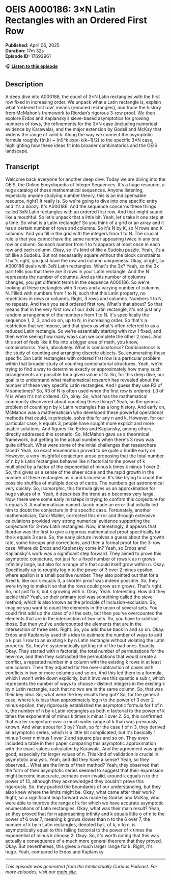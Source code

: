 # OEIS A000186: 3×N Latin Rectangles with an Ordered First Row

**Published:** April 06, 2025  
**Duration:** 17m 32s  
**Episode ID:** 17692961

🎧 **[Listen to this episode](https://intellectuallycurious.buzzsprout.com/2529712/episodes/17692961-oeis-a000186-3×n-latin-rectangles-with-an-ordered-first-row)**

## Description

A deep dive into A000186, the count of 3×N Latin rectangles with the first row fixed in increasing order. We unpack what a Latin rectangle is, explain what 'ordered first row' means (reduced rectangles), and trace the history from McMahon’s framework to Riordan’s rigorous 3-row proof. We then explore Erdos and Kaplansky’s sieve-based asymptotics for growing numbers of rows, the refinements for the 3×N case (including numerical evidence by Karawala), and the major extension by Godsil and McKay that widens the range of valid k. Along the way we connect the asymptotic formula roughly f(n,k) ~ (n!)^k exp(-k(k−1)/2) to the specific 3×N case, highlighting how these ideas fit into broader combinatorics and the OEIS landscape.

## Transcript

Welcome back everyone for another deep dive. Today we are diving into the OEIS, the Online Encyclopedia of Integer Sequences. It's a huge resource, a huge catalog of these mathematical sequences. Anyone listening, especially anyone studying number theory, this is an indispensable resource, right? It really is. So we're going to dive into one specific entry and it's a doozy. It's A000186. And the sequence concerns these things called 3xN Latin rectangles with an ordered first row. And that might sound like a mouthful. So let's unpack that a little bit. Yeah, let's take it one step at a time. So what is a Latin rectangle? So you think of a grid or an array and it has a certain number of rows and columns. So it's N by K, so N rows and K columns. And you fill in the grid with the integers from 1 to N. The crucial rule is that you cannot have the same number appearing twice in any one row or column. So each number from 1 to N appears at most once in each row and each column. Okay, so it's kind of like a Sudoku puzzle. Yeah, it's a bit like a Sudoku. But not necessarily square without the block constraints. That's right, you just have the row and column uniqueness. Okay, alright, so A000186 deals with 3xN Latin rectangles. What's the 3x? Yeah, so the 3x part tells you that there are 3 rows in your Latin rectangle. And the N represents the number of columns. And as this number of columns changes, you get different terms in the sequence A000186. So we're looking at these rectangles with 3 rows and a varying number of columns, N. Filled with numbers from 1 to N, such that this Latin property, no repetitions in rows or columns. Right, 3 rows and columns. Numbers 1 to N, no repeats. And then you said ordered first row. What's that about? So that means that in the very first row of our 3xN Latin rectangle, it's not just any random arrangement of the numbers from 1 to N. It's specifically the sequence 1, 2, 3, and so on, up to N, in increasing order. So that's a restriction that we impose, and that gives us what's often referred to as a reduced Latin rectangle. So we're essentially starting with row 1 fixed, and then we're seeing how many ways can we complete the other 2 rows. And this sort of feels like it fits into a bigger area of math, you know, combinatorics. Yeah, absolutely. What is combinatorics? Combinatorics is the study of counting and arranging discrete objects. So, enumerating these specific 3xn Latin rectangles with ordered first row is a particular problem within that broader study of counting combinatorial structures. Yeah, we're trying to find a way to determine exactly or approximately how many such arrangements are possible for a given value of N. So, for this deep dive, our goal is to understand what mathematical research has revealed about the number of these very specific Latin rectangles. And I guess they use R3 of N sometimes? So, R3 of N is often used when the first row is ordered. L3 of N is when it's not ordered. Oh, okay. So, what has the mathematical community discovered about counting these things? Yeah, so the general problem of counting n by k Latin rectangles has a long history. And early on, McMahon was a mathematician who developed these powerful operational methods that could, in principle, solve this for any n and k. However, for our particular case, k equals 3, people have sought more explicit and more usable solutions. And figures like Erdos and Kaplansky, among others, directly addressed this scenario. So, McMahon gave us a theoretical framework, but getting to the actual numbers when there's 3 rows was quite difficult. What were some of the initial challenges that researchers faced? Yeah, so exact enumeration proved to be quite a hurdle early on. However, a very insightful conjecture arose proposing that the total number of n by k Latin rectangles behaves like n factorial to the power of k multiplied by a factor of the exponential of minus k times k minus 1 over 2. So, this gives us a sense of the sheer scale and the rapid growth in the number of these rectangles as n and k increase. It's like trying to count the possible shuffles of multiple decks of cards. The numbers get astronomical very quickly. So, isomorphic, this formula gives us an approximation for huge values of n. Yeah, it describes the trend as n becomes very large. Now, there were some early missteps in trying to confirm this conjecture for k equals 3. A mathematician named Jacob made an error that initially led him to doubt the conjecture in this specific case. Fortunately, another mathematician, Carol Waller, corrected this error and through extensive calculations provided very strong numerical evidence supporting the conjecture for 3-row Latin rectangles. Now, interestingly, it appears that Riordan was the first to give a rigorous mathematical proof specifically for the k equals 3 case. So, the early picture involves a guess about the growth rate, some hiccups and corrections, and then a formal proof for the 3-row case. Where do Erdos and Kaplansky come in? Yeah, so Erdos and Kaplansky's work was a significant step forward. They aimed to prove this asymptotic conjecture, not just for a fixed number of rows k as n grows infinitely large, but also for a range of k that could itself grow within n. Okay. Specifically up to roughly log n to the power of 3 over 2 minus epsilon, where epsilon is a small positive number. They also pointed out that for a fixed k, like our k equals 3, a shorter proof was indeed possible. So, they were trying to make it so that the rows could grow as n grows. That's right. So, not just fix k, but k growing with n. Okay. Yeah. Interesting. How did they tackle this? Yeah, so their primary tool was something called the sieve method, which is also known as the principle of inclusion-exclusion. So, imagine you want to count the elements in the union of several sets. You could first add up the sizes of all the sets, but then you've overcounted the elements that are in the intersection of two sets. So, you have to subtract those. But then you've undercounted the elements that are in the intersection of three sets. Right. So, you add those back in and so on. Okay. Erdos and Kaplansky used this idea to estimate the number of ways to add a k plus 1 row to an existing k by n Latin rectangle without violating the Latin property. So, they're systematically getting rid of the bad ones. Exactly. Okay. They started with n factorial, the total number of permutations for the new row, and then they subtracted the permutations that would create a conflict, a repeated number in a column with the existing k rows in at least one column. Then they adjusted for the over-subtraction of cases with conflicts in two or more columns and so on. And this led them to a formula, which I won't write down explicitly, but it involves this quantic a sub r, which represents the number of ways to choose r distinct integers in the existing k by n Latin rectangle, such that no two are in the same column. So, that was their key idea. So, what were the key results they got? So, for the general case, where k is less than approximately log n to the power of 3 over 2 minus epsilon, they rigorously established the asymptotic formula for f of n k, the number of n by k Latin rectangles as both n factorial to the power of k times the exponential of minus k times k minus 1 over 2. So, this confirmed that earlier conjecture over a much wider range of k than was previously known. And what about for 3 by? Yeah, so for the case f of n 3, they derived an asymptotic series, which is a little bit complicated, but it's basically 1 minus 1 over n minus 1 over 2 and square plus and so on. They even included a table in their paper comparing this asymptotic approximation with the exact values calculated by Karawala. And the agreement was quite good, especially for larger values of n. This kind of validation is crucial in asymptotic analysis. Yeah, and did they have a sense? Yeah, so they observed... What are the limits of their method? Yeah, they observed that the form of their asymptotic series seemed to suggest that their expression might become inaccurate, perhaps even invalid, around k equals n to the power of 13, although they acknowledged they couldn't prove this rigorously. So, they pushed the boundaries of our understanding, but they also knew where the limits might be. Okay, what came after their work? Right, so a significant leap forward was made by Godsel and McKay, who were able to improve the range of k for which we have accurate asymptotic enumerations of Latin rectangles. Okay, what was their main result? Yeah, so they proved that for n approaching infinity and k equals little o of n to the power of 6 over 7, meaning k grows slower than n to the 6 over 7, the number of k by n Latin rectangles, denoted by L of k, n to n, is asymptotically equal to this falling factorial to the power of k times the exponential of minus k choose 2. Okay. So, it's worth noting that this was actually a consequence of a much more general theorem that they proved. Okay. But nevertheless, this gives a much larger range for k. Right, it's huge. Yeah, compared to Erdos and Kaplansky

---
*This episode was generated from the Intellectually Curious Podcast. For more episodes, visit our [main site](https://intellectuallycurious.buzzsprout.com).*
